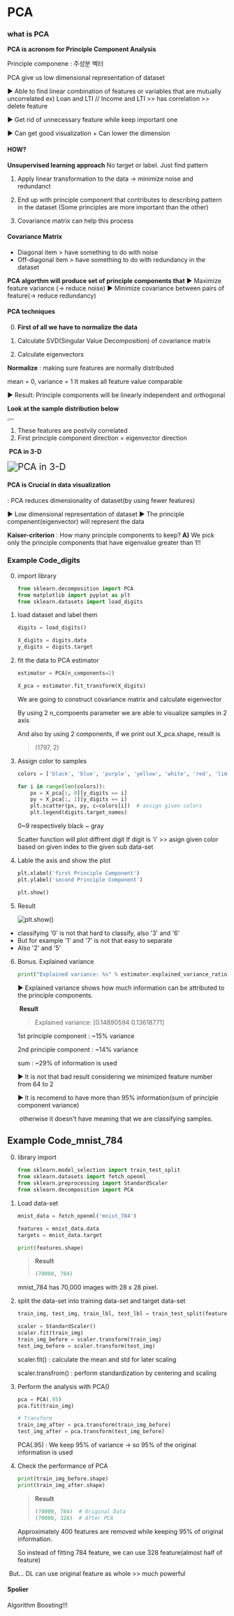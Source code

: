 # PCA



### what is PCA

**PCA is acronom for Principle Component Analysis**

Principle componene : 주성분 벡터



PCA give us low dimensional representation of dataset

▶︎ Able to find linear combination of features or variables that are mutually uncorrelated
ex) Loan and LTI // Income and LTI >> has correlation >> delete feature

▶︎ Get rid of unnecessary feature while keep important one

▶︎ Can get good visualization + Can lower the dimension



#### HOW?

**Unsupervised learning approach**
No target or label. Just find pattern

1. Apply linear transformation to the data → minimize noise and redundanct
2. End up with principle component that contributes to describing pattern in the dataset
   (Some principles are more important than the other)

3. Covariance matrix can help this process



#### Covariance Matrix
* Diagonal item > have something to do with noise
* Off-diagonal item > have something to do with redundancy in the dataset

**PCA algorthm will produce set of principle components that**
▶︎ Maximize feature variance (→ reduce noise)
▶︎ Minimize covariance between pairs of feature(→ reduce redundancy)



#### PCA techniques

0. **First of all we have to normalize the data**

1. Calculate SVD(Singular Value Decomposition) of covariance matrix
2. Calculate eigenvectors



**Normalize**
: making sure features are normally distributed

mean = 0, variance = 1
It makes all feature value comparable

▶︎ Result: Principle components will be linearly independent and orthogonal



**Look at the sample distribution below**

<img src="https://user-images.githubusercontent.com/84625523/124494129-6f5aa380-ddf1-11eb-8476-a3a397603566.png" alt="PCA" style="zoom: 33%;" />

1. These features are postvily correlated
2. First principle component direction = eigenvector direction



​		**PCA in 3-D**

​		<img src="https://user-images.githubusercontent.com/84625523/124530925-63e69700-de48-11eb-8d11-d07154f1deb9.png" alt="PCA in 3-D" style="zoom: 150%;" />

#### PCA is Crucial in data visualization
: PCA reduces dimensionality of dataset(by using fewer features)

▶︎ Low dimensional representation of dataset
▶︎ The principle compenent(eigenvector) will represent the data

**Kaiser-criterion**
: How many principle components to keep?
**A)** We pick only the principle components that have eigenvalue greater than 1!!





### Example Code_digits

0. import library

   ```python
   from sklearn.decomposition import PCA
   from matplotlib import pyplot as plt
   from sklearn.datasets import load_digits
   ```



1. load dataset and label them

   ```python
   digits = load_digits()
   
   X_digits = digits.data
   y_digits = digits.target
   ```



2. fit the data to PCA estimator

   ```python
   estimator = PCA(n_components=2)
   
   X_pca = estimator.fit_transform(X_digits)
   ```

   We are going to construct covariance matrix and calculate eigenvector

   By using 2 n_compoents parameter we are able to visualize samples in 2 axis

   And also by using 2 components, if we print out X_pca.shape, result is

   > (1797, 2)



3. Assign color to samples

   ```python
   colors = ['black', 'blue', 'purple', 'yellow', 'white', 'red', 'lime', 'cyan', 'orange', 'gray']
   
   for i in range(len(colors)):
       px = X_pca[:, 0][y_digits == i]
       py = X_pca[:, 1][y_digits == i]
       plt.scatter(px, py, c=colors[i])  # assign given colors
       plt.legend(digits.target_names)
   ```

   0~9 respectively black ~ gray

   Scatter function will plot diffrent digit
   If digit is 'i' >> asign given color based on given index to the given sub data-set



4. Lable the axis and show the plot

   ```python
   plt.xlabel('first Principle Component')
   plt.ylabel('second Principle Component')
   
   plt.show()
   ```



5. Result

   ![plt.show()](https://user-images.githubusercontent.com/84625523/124497375-b9de1f00-ddf5-11eb-9350-a243b09c12c9.png)

* classifying '0' is not that hard to classify, also '3' and '6'
* But for example '1' and '7' is not that easy to separate
* Also '2' and '5'



6. Bonus. Explained variance

   ```python
   print("Explained variance: %s" % estimator.explained_variance_ratio_)
   ```

   ▶︎ Explained variance shows how much information can be attributed to the principle components.

   ​     **Result**

   > Explained variance: [0.14890594 0.13618771]

   1st principle component : ~15% variance

   2nd principle component : ~14% variance

   sum : ~29% of information is used

   ▶︎ It is not that bad result considering we minimized feature number from 64 to 2

   ▶︎ It is recomend to have more than 95% information(sum of principle component variance)

   ​	otherwise it doesn't have meaning that we are classifying samples.





## Example Code_mnist_784



0. library import

   ```python
   from sklearn.model_selection import train_test_split
   from sklearn.datasets import fetch_openml
   from sklearn.preprocessing import StandardScaler
   from sklearn.decomposition import PCA
   ```



1. Load data-set

   ```python
   mnist_data = fetch_openml('mnist_784')
   
   features = mnist_data.data
   targets = mnist_data.target
   
   print(features.shape)
   ```

   > **Result**
   >
   > ```python
   > (70000, 784)
   > ```

   mnist_784 has 70,000 images with 28 x 28 pixel.



1. split the data-set into training data-set and target data-set

   ```python
   train_img, test_img, train_lbl, test_lbl = train_test_split(features, targets, test_size=0.15, random_state=123)
   
   scaler = StandardScaler()
   scaler.fit(train_img)
   train_img_before = scaler.transform(train_img)
   test_img_before = scaler.transform(test_img)
   ```

   scaler.fit() : calculate the mean and std for later scaling

   scaler.transfrom() : perform standardization by centering and scaling



2. Perform the analysis with PCA()

   ```python
   pca = PCA(.95)
   pca.fit(train_img)
   
   # Transform
   train_img_after = pca.transform(train_img_before)
   test_img_after = pca.transform(test_img_before)
   ```

   PCA(.95) : We keep 95% of variance → so 95% of the original information is used



3. Check the performance of PCA

   ```python
   print(train_img_before.shape)
   print(train_img_after.shape)
   ```

   >**Result**
   >
   >```python
   >(70000, 784)  # Original Data
   >(70000, 328)  # After PCA
   >```

   Approximately 400 features are removed while keeping 95% of original information.

   So instead of fitting 784 feature, we can use 328 feature(almost half of feature)



​		But... DL can use original feature as whole >> much powerful



#### Spolier

Algorithm Boosting!!!
